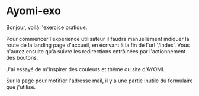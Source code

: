 # Ayomi-exo

Bonjour, voilà l'exercice pratique. 

Pour commencer l'expérience utilisateur il faudra manuellement indiquer la route de la landing page d'accueil, en écrivant à la fin de l'url '/index'.
Vous n'aurez ensuite qu'à suivre les redirections entrâinées par l'actionnement des boutons.

J'ai essayé de m'inspirer des couleurs et thême du site d'AYOMI.

Sur la page pour mofifier l'adresse mail, il y a une partie inutile du formulaire que j'utilise.



